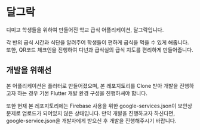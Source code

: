# 달그락

디미고 학생들을 위하여 만들어진 학교 급식 어플리케이션, 달그락입니다.

각 반의 급식 시간과 식단을 알려주어 학생들이 편하게 급식을 먹을 수 있게 해줍니다.
또한, QR코드 체크인을 진행하여 디넌과 급식실의 급식 지도를 편리하게 만들어줍니다.

## 개발을 위해선

본 어플리케이션은 플러터로 만들어졌으며, 본 레포지토리를 Clone 받아 개발을 진행하고자 하는 경우 기본 Flutter 개발 환경 구성을 진행하셔야 합니다.

또한 현재 본 레포지토리에는 Firebase 사용을 위한 google-services.json이 보안상 문제로 업로드가 되어있지 않은 상태입니다.
만약 개발을 진행하고자 하신다면, google-service.json을 개발자에게 받으신 후 개발을 진행해주시기 바랍니다.